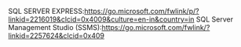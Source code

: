SQL SERVER EXPRESS:https://go.microsoft.com/fwlink/p/?linkid=2216019&clcid=0x4009&culture=en-in&country=in
SQL Server Management Studio (SSMS):https://go.microsoft.com/fwlink/?linkid=2257624&clcid=0x409
